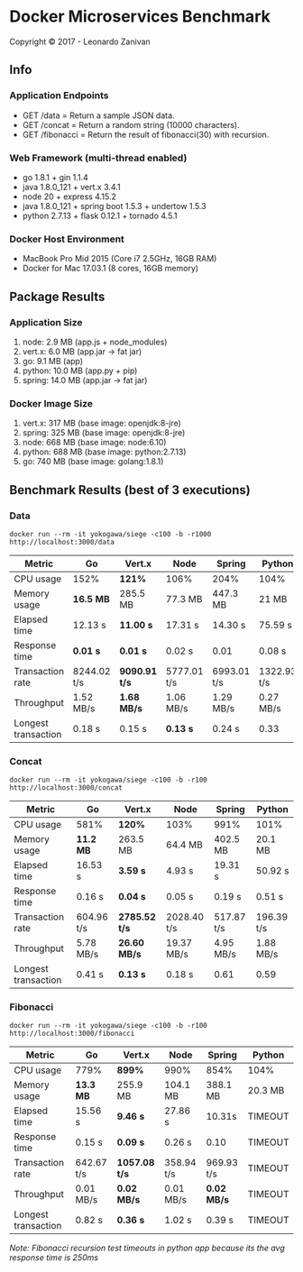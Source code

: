 # Docker Microservices Benchmark

Copyright © 2017 - Leonardo Zanivan

## Info

### Application Endpoints

- GET /data       = Return a sample JSON data.
- GET /concat     = Return a random string (10000 characters).
- GET /fibonacci  = Return the result of fibonacci(30) with recursion.

### Web Framework (multi-thread enabled)

- go 1.8.1 + gin 1.1.4
- java 1.8.0_121 + vert.x 3.4.1
- node 20 + express 4.15.2
- java 1.8.0_121 + spring boot 1.5.3 + undertow 1.5.3
- python 2.7.13 + flask 0.12.1 + tornado 4.5.1

### Docker Host Environment

- MacBook Pro Mid 2015 (Core i7 2.5GHz, 16GB RAM)
- Docker for Mac 17.03.1 (8 cores, 16GB memory)

## Package Results

### Application Size

1. node: 2.9 MB (app.js + node_modules)
2. vert.x: 6.0 MB (app.jar -> fat jar)
3. go: 9.1 MB (app)
4. python: 10.0 MB (app.py + pip)
5. spring: 14.0 MB (app.jar -> fat jar)

### Docker Image Size

1. vert.x: 317 MB (base image: openjdk:8-jre)
2. spring: 325 MB (base image: openjdk:8-jre)
3. node: 668 MB (base image: node:6.10)
4. python: 688 MB (base image: python:2.7.13)
5. go: 740 MB (base image: golang:1.8.1)

## Benchmark Results (best of 3 executions)

### Data 

``docker run --rm -it yokogawa/siege -c100 -b -r1000 http://localhost:3000/data``

| Metric  | Go | Vert.x | Node | Spring | Python |
|---|---|---|---|---|---|
| CPU usage | 152% | **121%** | 106% | 204% | 104% |
| Memory usage | **16.5 MB** | 285.5 MB | 77.3 MB | 447.3 MB | 21 MB |
| Elapsed time | 12.13 s | **11.00 s**  | 17.31 s | 14.30 s | 75.59 s |
| Response time | **0.01 s** | **0.01 s** | 0.02 s | 0.01 | 0.08 s |
| Transaction rate | 8244.02 t/s | **9090.91 t/s** | 5777.01 t/s | 6993.01 t/s | 1322.93 t/s |
| Throughput | 1.52 MB/s | **1.68 MB/s** | 1.06 MB/s | 1.29 MB/s | 0.27 MB/s |
| Longest transaction | 0.18 s | 0.15 s | **0.13 s** | 0.24 s | 0.33 |

### Concat 

``docker run --rm -it yokogawa/siege -c100 -b -r100 http://localhost:3000/concat``

| Metric  | Go | Vert.x | Node | Spring | Python |
|---|---|---|---|---|---|
| CPU usage | 581% | **120%** | 103% | 991% | 101% |
| Memory usage | **11.2 MB** | 263.5 MB | 64.4 MB | 402.5 MB | 20.1 MB |
| Elapsed time | 16.53 s | **3.59 s**  | 4.93 s | 19.31 s | 50.92 s |
| Response time | 0.16 s | **0.04 s** | 0.05 s | 0.19 s | 0.51 s |
| Transaction rate | 604.96 t/s | **2785.52 t/s** | 2028.40 t/s | 517.87 t/s | 196.39 t/s |
| Throughput | 5.78 MB/s | **26.60 MB/s** | 19.37 MB/s | 4.95 MB/s | 1.88 MB/s |
| Longest transaction | 0.41 s | **0.13 s** | 0.18 s | 0.61 | 0.59 |

### Fibonacci

``docker run --rm -it yokogawa/siege -c100 -b -r100 http://localhost:3000/fibonacci``

| Metric  | Go | Vert.x | Node | Spring | Python |
|---|---|---|---|---|---|
| CPU usage | 779% | **899%** | 990% | 854% | 104% |
| Memory usage | **13.3 MB** | 255.9 MB | 104.1 MB | 388.1 MB | 20.3 MB | 20 MB |
| Elapsed time | 15.56 s | **9.46 s**  | 27.86 s | 10.31s | TIMEOUT |
| Response time | 0.15 s | **0.09 s** | 0.26 s | 0.10 | TIMEOUT |
| Transaction rate | 642.67 t/s | **1057.08 t/s** | 358.94 t/s | 969.93 t/s | TIMEOUT |
| Throughput | 0.01 MB/s | **0.02 MB/s** | 0.01 MB/s | **0.02 MB/s** | TIMEOUT |
| Longest transaction | 0.82 s | **0.36 s** | 1.02 s | 0.39 s | TIMEOUT |

*Note: Fibonacci recursion test timeouts in python app because its the avg response time is 250ms*